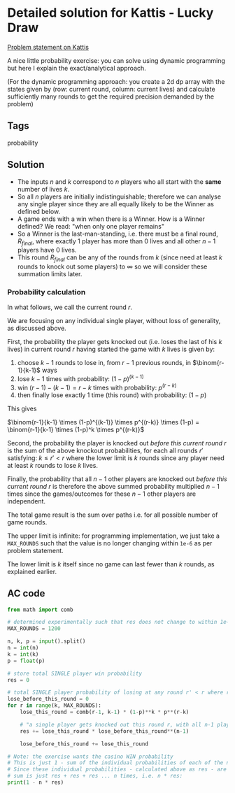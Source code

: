 # Detailed solution for Kattis - Lucky Draw

[Problem statement on Kattis](https://open.kattis.com/problems/luckydraw)

A nice little probability exercise: you can solve using dynamic programming but here I explain the exact/analytical approach.

(For the dynamic programming approach: you create a 2d dp array with the states given by (row: current round, column: current lives) and calculate sufficiently many rounds to get the required precision demanded by the problem)

## Tags

probability

## Solution

- The inputs $`n`$ and $`k`$ correspond to $`n`$ players who all start with the **same** number of lives $`k`$.
- So all $`n`$ players are initially indistinguishable; therefore we can analyse any single player since they are all equally likely to be the Winner as defined below.
- A game ends with a win when there is a Winner. How is a Winner defined? We read: "when only one player remains"
- So a Winner is the last-man-standing, i.e. there must be a final round, $`R_{final}`$, where exactly 1 player has more than 0 lives and all other $`n - 1`$ players have 0 lives.
- This round $`R_{final}`$ can be any of the rounds from $`k`$ (since need at least $`k`$ rounds to knock out some players) to $`\infty`$ so we will consider these summation limits later.

### Probability calculation

In what follows, we call the current round $`r`$.

We are focusing on any individual single player, without loss of generality, as discussed above.

First, the probability the player gets knocked out (i.e. loses the last of his $`k`$ lives) in current round $`r`$ having started the game with $`k`$ lives is given by:

1. choose $`k - 1`$ rounds to lose in, from $`r - 1`$ previous rounds, in $`\binom{r-1}{k-1}`$ ways
2. lose $`k - 1`$ times with probability: $`(1-p)^{(k-1)}`$
3. win  $`(r-1) - (k-1) = r-k`$ times with probability: $`p^{(r-k)}`$
4. then finally lose exactly 1 time (this round) with probability: $`(1-p)`$

This gives

$`\binom{r-1}{k-1} \times (1-p)^{(k-1)} \times p^{(r-k)} \times (1-p) = \binom{r-1}{k-1} \times (1-p)^k \times p^{(r-k)}`$ 

Second, the probability the player is knocked out *before this current round r* is the sum of the above knockout probabilities, for each all rounds $`r\prime`$ satisfying: $`k \leq r\prime < r`$ where the lower limit is $`k`$ rounds since any player need at least $`k`$ rounds to lose $`k`$ lives.

Finally, the probability that all $`n - 1`$ other players are knocked out *before this current round r* is therefore the above summed probability multiplied $`n - 1`$ times since the games/outcomes for these $`n - 1`$ other players are independent.

The total game result is the sum over paths i.e. for all possible number of game rounds.

The upper limit is infinite: for programming implementation, we just take a `MAX_ROUNDS` such that the value is no longer changing within `1e-6` as per problem statement.

The lower limit is $`k`$ itself since no game can last fewer than $`k`$ rounds, as explained earlier.

## AC code

```python
from math import comb

# determined experimentally such that res does not change to within 1e-6 with the given testcases
MAX_ROUNDS = 1200

n, k, p = input().split()
n = int(n)
k = int(k)
p = float(p)

# store total SINGLE player win probability
res = 0

# total SINGLE player probability of losing at any round r' < r where r is current round
lose_before_this_round = 0 
for r in range(k, MAX_ROUNDS):
    lose_this_round = comb(r-1, k-1) * (1-p)**k * p**(r-k)

    # "a single player gets knocked out this round r, with all n-1 players having already been knocked out"
    res += lose_this_round * lose_before_this_round**(n-1)

    lose_before_this_round += lose_this_round

# Note: the exercise wants the casino WIN probability
# This is just 1 - sum of the individual probabilities of each of the n players winning
# Since these individual probabilities - calculated above as res - are independent, the
# sum is just res + res + res ... n times, i.e. n * res:
print(1 - n * res)
```
